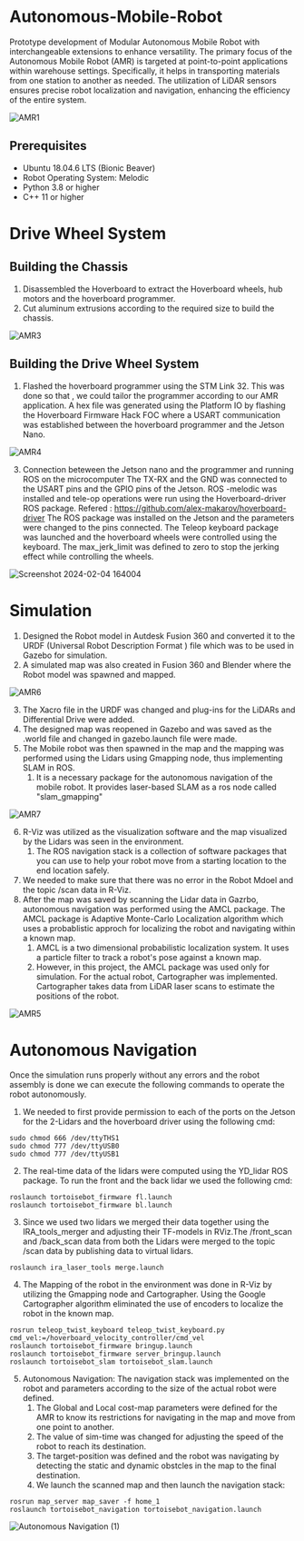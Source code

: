 # Autonomous-Mobile-Robot
Prototype development of Modular Autonomous Mobile Robot with interchangeable extensions to enhance versatility. The primary focus of the Autonomous Mobile Robot (AMR) is targeted at point-to-point applications within warehouse settings. Specifically, it helps in transporting materials from one station to another as needed. The utilization of LiDAR sensors ensures precise robot localization and navigation, enhancing the efficiency of the entire system.

![AMR1](https://github.com/AabidPatel/Modular-Autonomous-Mobile-Robot/assets/73630123/87f42b2d-acdd-47a4-a349-afde333b44a4)


## Prerequisites
- Ubuntu 18.04.6 LTS (Bionic Beaver)
- Robot Operating System: Melodic
- Python 3.8 or higher
- C++ 11 or higher


# Drive Wheel System

## Building the Chassis

1. Disassembled the Hoverboard to extract the Hoverboard wheels, hub motors and the hoverboard programmer.
2. Cut aluminum extrusions according to the required size to build the chassis.

![AMR3](https://github.com/AabidPatel/Modular-Autonomous-Mobile-Robot/assets/73630123/35a26c1f-3eb0-440f-960e-ce9261b187be)


## Building the Drive Wheel System

1. Flashed the hoverboard programmer using the STM Link 32. This was done so that , we could tailor the programmer according to our AMR application. A hex file was generated using the Platform IO by flashing the Hoverboard Firmware Hack FOC where a USART communication was established between the hoverboard programmer and the Jetson Nano.

![AMR4](https://github.com/AabidPatel/Modular-Autonomous-Mobile-Robot/assets/73630123/7dbe8f41-99ca-408d-94cc-c9c264dc89bb)

3. Connection beteween the Jetson nano and the programmer and running ROS on the microcomputer The TX-RX and the GND was connected to the USART pins and the GPIO pins of the Jetson. ROS -melodic was installed and tele-op operations were run using the Hoverboard-driver ROS package. Refered : https://github.com/alex-makarov/hoverboard-driver The ROS package was installed on the Jetson and the parameters were changed to the pins connected. The Teleop keyboard package was launched and the hoverboard wheels were controlled using the keyboard. The max_jerk_limit was defined to zero to stop the jerking effect while controlling the wheels.

![Screenshot 2024-02-04 164004](https://github.com/AabidPatel/Modular-Autonomous-Mobile-Robot/assets/73630123/f89781d4-afc7-4a30-9221-c27f505fa735)


# Simulation

1. Designed the Robot model in Autdesk Fusion 360 and converted it to the URDF (Universal Robot Description Format ) file which was to be used in Gazebo for simulation.
2. A simulated map was also created in Fusion 360 and Blender where the Robot model was spawned and mapped.

![AMR6](https://github.com/AabidPatel/Modular-Autonomous-Mobile-Robot/assets/73630123/56548ce8-39dd-485b-b131-9436d548b3d0)

3. The Xacro file in the URDF was changed and plug-ins for the LiDARs and Differential Drive were added.
4. The designed map was reopened in Gazebo and was saved as the .world file and changed in gazebo.launch file were made.
5. The Mobile robot was then spawned in the map and the mapping was performed using the Lidars using Gmapping node, thus implementing SLAM in ROS.
   1. It is a necessary package for the autonomous navigation of the mobile robot. It provides laser-based SLAM as a ros node called "slam_gmapping"

![AMR7](https://github.com/AabidPatel/Modular-Autonomous-Mobile-Robot/assets/73630123/74e08653-a3ec-4db3-8359-da944c70a76f)

6. R-Viz was utilized as the visualization software and the map visualized by the Lidars was seen in the environment.
   1. The ROS navigation stack is a collection of software packages that you can use to help your robot move from a starting location to the end location safely.
7. We needed to make sure that there was no error in the Robot Mdoel and the topic /scan data in R-Viz.
8. After the map was saved by scanning the Lidar data in Gazrbo, autonomous navigation was performed using the AMCL package. The AMCL package is Adaptive Monte-Carlo Localization algorithm which uses a probablistic approch for localizing the robot and navigating within a known map.
   1. AMCL is a two dimensional probabilistic localization system. It uses a particle filter to track a robot's pose against a known map.
   2. However, in this project, the AMCL package was used only for simulation. For the actual robot, Cartographer was implemented. Cartographer takes data from LiDAR laser scans to estimate the positions of the robot.

 ![AMR5](https://github.com/AabidPatel/Modular-Autonomous-Mobile-Robot/assets/73630123/153c4e2c-9632-44d0-82cc-648ab5304f82)


# Autonomous Navigation

Once the simulation runs properly without any errors and the robot assembly is done we can execute the following commands to operate the robot autonomously.

1. We needed to first provide permission to each of the ports on the Jetson for the 2-Lidars and the hoverboard driver using the following cmd:
```
sudo chmod 666 /dev/ttyTHS1
sudo chmod 777 /dev/ttyUSB0
sudo chmod 777 /dev/ttyUSB1
```
2. The real-time data of the lidars were computed using the YD_lidar ROS package. To run the front and the back lidar we used the following cmd:
```
roslaunch tortoisebot_firmware fl.launch
roslaunch tortoisebot_firmware bl.launch
```
3. Since we used two lidars we merged their data together using the IRA_tools_merger and adjusting their TF-models in RViz.The /front_scan and /back_scan data from both the Lidars were merged to the topic /scan data by publishing data to virtual lidars.
```
roslaunch ira_laser_tools merge.launch
```
4. The Mapping of the robot in the environment was done in R-Viz by utilizing the Gmapping node and Cartographer. Using the Google Cartographer algorithm eliminated the use of encoders to localize the robot in the known map.
```
rosrun teleop_twist_keyboard teleop_twist_keyboard.py cmd_vel:=/hoverboard_velocity_controller/cmd_vel
roslaunch tortoisebot_firmware bringup.launch
roslaunch tortoisebot_firmware server_bringup.launch
roslaunch tortoisebot_slam tortoisebot_slam.launch
```
5. Autonomous Navigation: The navigation stack was implemented on the robot and parameters according to the size of the actual robot were defined.
   1. The Global and Local cost-map parameters were defined for the AMR to know its restrictions for navigating in the map and move from one point to another.
   2. The value of sim-time was changed for adjusting the speed of the robot to reach its destination.
   3. The target-position was defined and the robot was navigating by detecting the static and dynamic obstcles in the map to the final destination.
   4. We launch the scanned map and then launch the navigation stack:
```
rosrun map_server map_saver -f home_1
roslaunch tortoisebot_navigation tortoisebot_navigation.launch
```

![Autonomous Navigation (1)](https://github.com/AabidPatel/Modular-Autonomous-Mobile-Robot/assets/73630123/62c33698-7f05-4ce5-b2cd-d828082d17d7)
